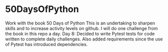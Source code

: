 # 50DaysOfPython
Work with the book 50 Days of Python
This is an undertaking to sharpen skills and to increase activity levels on github. I will do one challenge from the book in this repo a day. 
Day 8: Decided to write Pytest tests for code written to complete daily challenges. Also added requirements since the use of Pytest has introduced dependencies.